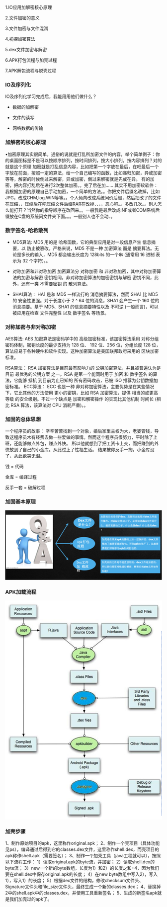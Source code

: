   1.IO应用加解密核心原理

  2.文件加密的意义

  3.文件加密与文件混淆

  4.初探加密算法

  5.dex文件加密与解密 

  6.APK打包流程与加壳过程

  7.APK解包流程与脱壳过程



### IO及序列化

IO及序列化学习完成后，我能用用他们做什么？

- 数据的加解密

- 文件的读写
- 网络数据的传输



### 加解密的核心原理

•加密原理其实很简单，通俗的说就是打乱所加密文件的内容，举个简单例子：你的桌面图标是不是可以按顺序排列，按时间排列，按大小排列，按内容排列？对的就是这个原理 加密就是打乱信息内容，比如把第一个字放在最后，在吧最后一个字放在前面，按照一定的算法，给一个自己编写的函数，比如递归加密，异或加密等等，解密的时候倒过来解密，异或加密，倒过来解密就是先或在异。 有的加密，把内容打乱后在进行2次整体加密。。完了后在加…… 其实不用加密软软件：我根据加密的原理自己手动加密，一个简单的方法。。你把文件后缀名改掉，比如JPG，改成CHM,log.WIN等等。。个人倾向改成系统问价后缀，然后把改了的文件在压缩，，压缩后在吧压缩文件后缀RAR在改掉、、，，恶心吧。。多改几次。。别人怎么能打开？当然你的指导顺序在改回来。。一般我是最后改成INF或者COM系统后缀放在C盘的系统问文件夹下面。。。一般别人也不会动、。 

### 数字签名-哈希散列

- MD5算法:
  MD5 用的是 哈希函数，它的典型应用是对一段信息产生 信息摘要，以 防止被篡改。严格来说，MD5 不是一种 加密算法 而是 摘要算法。无论是多长的输入，MD5 都会输出长度为 128bits 的一个串 (通常用 16 进制 表示为 32 个字符)。。

- 对称加密和非对称加密
  加密算法分 对称加密 和 非对称加密，其中对称加密算法的加密与解密 密钥相同，非对称加密算法的加密密钥与解密 密钥不同，此外，还有一类 不需要密钥 的 散列算法。

- SHA1算法：
  HA1 是和 MD5 一样流行的 消息摘要算法，然而 SHA1 比 MD5 的 安全性更强。对于长度小于 2 ^ 64 位的消息，SHA1 会产生一个 160 位的 消息摘要。基于 MD5、SHA1 的信息摘要特性以及 不可逆 (一般而言)，可以被应用在检查 文件完整性 以及 数字签名 等场景。



### 对称加密与非对称加密

AES算法:
AES 加密算法是密码学中的 高级加密标准，该加密算法采用 对称分组密码体制，密钥长度的最少支持为 128 位、 192 位、256 位，分组长度 128 位，算法应易于各种硬件和软件实现。这种加密算法是美国联邦政府采用的 区块加密标准。

RSA算法：
RSA 加密算法是目前最有影响力的 公钥加密算法，并且被普遍认为是目前 最优秀的公钥方案 之一。RSA 是第一个能同时用于 加密 和 数字签名 的算法，它能够 抵抗 到目前为止已知的 所有密码攻击，已被 ISO 推荐为公钥数据加密标准。
ECC算法：
ECC 也是一种 非对称加密算法，主要优势是在某些情况下，它比其他的方法使用 更小的密钥，比如 RSA 加密算法，提供 相当的或更高等级 的安全级别。不过一个缺点是 加密和解密操作 的实现比其他机制 时间长 (相比 RSA 算法，该算法对 CPU 消耗严重)。。



### 加固的总体思想

一个程序员的故事：
辛辛苦苦找到一个对象，婚后家里主权为大，老婆管钱，导致这程序员木有经费去做一些爱做的事情。然而这个程序员很努力，平时除了上班，还能够做点外包，赚点外快。 所以他就想到了把工资卡上交，而把赚到的外快放到了自己的小金库。从此过上了性福生活。
结果被你反手一掏，小金库没了，从此欲哭无泪。

钱 = 代码

金库 = 编译过程

反手一套 = 破解过程



### **加固基本原理**

![加固的基本原理](./图片/加固的基本原理.png)

### APK加载流程

![APK加载流程](./图片/APK加载流程.png)



### 加壳步骤

1、制作原始项目的apk，这里称作original.apk；
2、制作一个壳项目（具体功能见ps），编译通过后得到它的classes.dex文件，这里称作shell.dex，而壳项目的apk称作shell.apk（需要签名）；
3、制作一个加壳工具（java工程就可以），按照以下流程工作：
1）读取original.apk的byte流，并加密；
2）读取shell.dex的byte流；
3）new一个新的byte数组，长度为1）和2）的长度之和+4，因为我们要在shell.dex中保存original.apk的长度；
4）在new byte数组中写入2），写入1），写入1）的长度；
5）根据dex文件的结构，修改checksum文件头、Signature文件头和file_size文件头，最终生成一个新的classes.dex；
4、替换掉2中的shell.apk中的classes.dex，并使用工具重新签名；
5、生成的新签名apk就是我们加壳过的apk了。